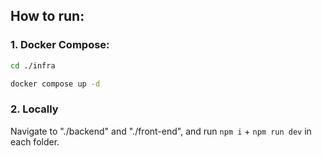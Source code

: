 ## How to run:

### 1. Docker Compose:

```bash
cd ./infra

docker compose up -d
```

### 2. Locally

Navigate to "./backend" and "./front-end", and run `npm i` + `npm run dev` in each folder.

